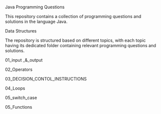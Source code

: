 Java Programming Questions

This repository contains a collection of programming questions and solutions in the language Java.

Data Structures

The repository is structured based on different topics, with each topic having its dedicated folder containing relevant programming questions and solutions.

 
 01_input _&_output

 02_Operators

 03_DECISION_CONTOL_INSTRUCTIONS

 04_Loops

 05_switch_case

 05_Functions

 
